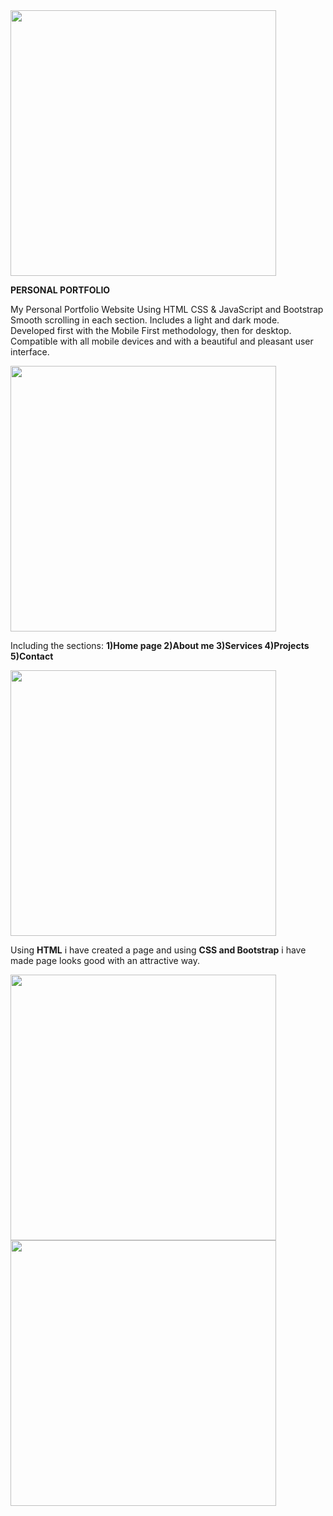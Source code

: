 
<img width="425" src="https://github.com/Ramreddy2748/My_Portfolio/assets/139142874/756fb0e1-3c7c-4fe2-b361-b2ce2082aadc">


**PERSONAL PORTFOLIO**


My Personal Portfolio Website Using HTML CSS & JavaScript and Bootstrap
Smooth scrolling in each section.
Includes a light and dark mode.
Developed first with the Mobile First methodology, then for desktop.
Compatible with all mobile devices and with a beautiful and pleasant user interface.

<img width="425" src="https://github.com/Ramreddy2748/My_Portfolio/assets/139142874/5d8e918b-f551-490d-b2b1-e25de798d3c1">


Including the sections:
**1)Home page
2)About me
3)Services
4)Projects
5)Contact**

<img width="425" src="https://github.com/Ramreddy2748/My_Portfolio/assets/139142874/ef0ca31b-5619-4406-953f-a1ecca55ab16">

Using **HTML** i have created a page  and using **CSS and Bootstrap** i have made page looks good with an attractive way.


<img width="425" src="https://github.com/Ramreddy2748/My_Portfolio/assets/139142874/3a174cc9-691a-4d62-a2d1-35031e2c08c5">


<img width="425" src="https://github.com/Ramreddy2748/My_Portfolio/assets/139142874/6aa5989c-916b-4a0a-9855-916e4997a1a4">




